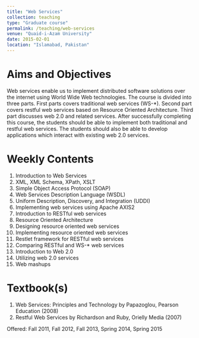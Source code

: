 ```yaml
---
title: "Web Services"
collection: teaching
type: "Graduate course"
permalink: /teaching/web-services
venue: "Quaid-i-Azam University"
date: 2015-02-01
location: "Islamabad, Pakistan"
---
```




Aims and Objectives
======
Web services enable us to implement distributed software solutions over the internet using World Wide Web technologies. The course is divided into three parts. First parts covers traditional web services (WS-*). Second part covers restful web services based on Resource Oriented Architecture. Third part discusses web 2.0 and related services. After successfully completing this course, the students should be able to implement both traditional and restful web services. The students should also be able to develop applications which interact with existing web 2.0 services.

Weekly Contents
======
1. Introduction to Web Services
1. XML, XML Schema, XPath, XSLT
1. Simple Object Access Protocol (SOAP)
1. Web Services Description Language (WSDL)
1. Uniform Description, Discovery, and Integration (UDDI)
1. Implementing web services using Apache AXIS2
1. Introduction to RESTful web services
1. Resource Oriented Architecture
1. Designing resource oriented web services
1. Implementing resource oriented web services
1. Restlet framework for RESTful web services
1. Comparing RESTful and WS-* web services
1. Introduction to Web 2.0
1. Utilizing web 2.0 services
1. Web mashups

Textbook(s)
======
1. Web Services: Principles and Technology by Papazoglou, Pearson Education (2008)
1. Restful Web Services by Richardson and Ruby, Orielly Media (2007)

Offered: Fall 2011, Fall 2012, Fall 2013, Spring 2014, Spring 2015
